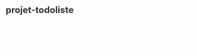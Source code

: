 # projet-todoliste
aire un code javascript de todolist le projet consist à realiser une liste de tâches donnant les possibilités suivantes : lister les tâches ,ajouter une tache depuis un formulaire,supprimer une tache, modifier une tâche.
<!DOCTYPE html>
<html lang="fr">

<head>
    <meta charset="UTF-8">
    <meta name="viewport" content="width=device-width, initial-scale=1.0">
    <title>Ma TodoList</title>
    <style>
        /* Styles CSS */

        body {
            margin: 0;
            padding: 0;
            font-family: Arial, sans-serif;
            background-color: #f2f2f2;
            background-image: linear-gradient(rgba(135, 206, 235, 0.3), rgba(69, 90, 98, 0.9)),url('images/hands-on-desk-at-meeting.jpg');
            background-repeat: no-repeat;
            background-size: cover;
            background-position: center;
        }

        .container {
            display: flex;
            flex-direction: column;
            min-height: 100vh;
            background-image: linear-gradient(rgba(135, 206, 235, 0.3), rgba(0, 0, 0, 0.9)),url('images/wrtiting-tools.jpg');
        }

        header {
            background-color: #0693E3;
            padding: 25px;
            display: flex;
            align-items: center;
            justify-content: space-between;
            color: #FFFFFF;
            animation: headerAnimation 1s infinite alternate;
        }

        /* @keyframes headerAnimation {
            from {
                background-color: #5898bd;
            }

            to {
                background-color: #eac894;
            }
        }*/

        main {
            flex: 1;
            display: flex;
            align-items: center;
            justify-content: center;
            margin-bottom: 20px;
        }

        .logo {
            font-size: 24px;
            font-weight: bold;
            animation: logoAnimation 2s infinite linear;
        }

        @keyframes logoAnimation {
            0% {
                color: #FFFFFF;
            }

            50% {
                color: #FFCC00;
            }

            100% {
                color: #FFFFFF;
            }
        }

        nav ul {
            list-style-type: none;
            margin: 0;
            padding: 0;
            display: flex;
        }

        nav ul li {
            margin-right: 10px;
            animation: menuAnimation 1s infinite alternate;
        }

        @keyframes menuAnimation {
            from {
                transform: translateX(0);
            }

            to {
                transform: translateX(5px);
            }
        }

        nav ul li a {
            border-radius: 50px;
            border: 1px solid rgb(10, 5, 5);
            padding: 8px 16px;
            color: #FFFFFF;
            text-decoration: none;
            transition: color 0.3s;
        }

        nav ul li a:hover {
            color: #FFCC00;
        }

        .container {
            width: 80%;
            margin: 50px auto;
            background-color: #FFFFFF/ 68%;
            padding: 20px;
            border-radius: 10px;
            box-shadow: 0 2px 4px rgba(0, 0, 0, 0.1);
        }

        h1 {
            font-size: 24px;
            color: #333333;
            margin-bottom: 20px;
        }

        p {
            font-size: 16px;
            color: #ffffff;
        }

        #newtask {
            display: flex;
            justify-content: space-between;
            align-items: center;
            margin-bottom: 20px;
        }

        #newtask input {
            width: 75%;
            height: 45px;
            padding: 12px;
            color: #111111;
            font-weight: 500;
            border-radius: 5px;
            font-family: 'Poppins', sans-serif;
            font-size: 15px;
            border: 2px solid #d1d3d4;
        }

        #newtask input:focus {
            outline: none;
            border-color: #0d75ec;
        }

        #newtask button {
            font-weight: 500;
            font-size: 16px;
            background-color: #0d75ec;
            border: none;
            color: #ffffff;
            cursor: pointer;
            outline: none;
            width: 20%;
            height: 66px;
            border-radius: 5px;
            font-family: 'Poppins', sans-serif;
        }

        #tasks {
            background-color: #ffffff;
            padding: 20px;
            border-radius: 10px;
        }

        .task {
            display: flex;
            align-items: center;
            justify-content: space-between;
            border: 1px solid #939697;
            cursor: pointer;
            background-color: #c5e1e6;
            height: 50px;
            margin-bottom: 10px;
            padding: 5px 10px;
            border-radius: 5px;
        }

        .task span {
            font-family: 'Poppins', sans-serif;
            font-size: 15px;
            font-weight: 400;
        }

        .task button {
            background-color: #0a2ea4;
            color: #ffffff;
            border: none;
            cursor: pointer;
            outline: none;
            height: 100%;
            width: 75px;
            border-radius: 5px;
            margin-left: 10px;
        }

        footer {
            background-color: #000000;
            padding: 20px;
            color: #FFFFFF;
            text-align: center;
            background-size: cover;
        }

        footer .footer-left,
        footer .footer-right {
            display: inline-block;
            color: #FFFFFF;
        }

        footer .footer-left {
            text-align: left;
            width: 50%;
            right:300px;
            position: relative;
        }

        footer .footer-right {
            text-align: right;
            width: 50%;
            position: relative;
            left: 300px;
        }

        footer .footer-left ol {
            margin: 0;
            padding: 0;
            list-style-type: upper-alpha;
        }

        footer .footer-bottom {
            display: flex;
            align-items: center;
            justify-content: center;
            margin-top: 10px;
        }

        footer .footer-bottom img {
            width: 60px;
            height: 30px;
            margin-right: 10px;
            border: 1px solid rgb(255, 254, 254);
            border-radius: 10%;
            background-color: #f2f2f2;
        }  
    </style>
</head>

<header>
    <div class="logo">Todoliste</div>
    <nav>
        <ul>
            <li><a href="#">Bienvenue</a></li>
            <li><a href="#">Projet</a></li>
            <li><a href="#">Groupe 8</a></li>
        </ul>
    </nav>
</header>

<body>

    <div class="container">
        <main>
            <div class="container">
                <div id="newtask">
                    <input type="text" placeholder="Tâche à réaliser...">
                    <button id="push">Ajouter</button>
                </div>
                <div id="tasks"></div>
            </div>
        </main>
    </div>
    
    <script>
        document.querySelector('#push').onclick = function () {
            const taskInput = document.querySelector('#newtask input');
            const taskText = taskInput.value.trim();

            if (taskText === "") {
                alert("Veuillez entrer une tâche");
            } else {
                const taskElement = document.createElement("div");
                taskElement.classList.add("task");
                taskElement.innerHTML = `
                    <span>${taskText}</span>
                    <button class="delete">Supprimer</button>
                    <button class="edit">Modifier</button>
                `;
                document.querySelector('#tasks').appendChild(taskElement);
                taskInput.value = "";

                const currentTasks = document.querySelectorAll(".delete");
                for (let i = 0; i < currentTasks.length; i++) {
                    currentTasks[i].onclick = function () {
                        this.parentNode.remove();
                    }
                }

                const currentEdits = document.querySelectorAll(".edit");
                for (let i = 0; i < currentEdits.length; i++) {
                    currentEdits[i].onclick = function () {
                        const taskSpan = this.parentNode.querySelector("span");
                        const newTaskText = prompt("Modifier la tâche", taskSpan.textContent.trim());
                        if (newTaskText !== null) {
                            taskSpan.textContent = newTaskText;
                        }
                    }
                }
            }
        }
    </script>
</body>

<footer>
    <div class="footer-left">
        <ol>
            <h3>Membre du groupe 8:</h3>
            <ul>EKLOU ESDRAS Josias</ul>
            <ul>NZENGUI MOUSSAMBI Regis</ul>
            <ul>MEYO ALLOGHE Clement</ul>
        </ol>
    </div>
    <div class="footer-right">
        <p>Projet du Groupe 8 sur un site de todoliste.</p>
    </div>
    <div class="footer-bottom">
        <img src="images/logoinptic.png" alt="Logo" />
        <p>© Tous droits réservés à ce site de Josias, Clement, Regis.</p>
    </div>
</footer>

</html>
